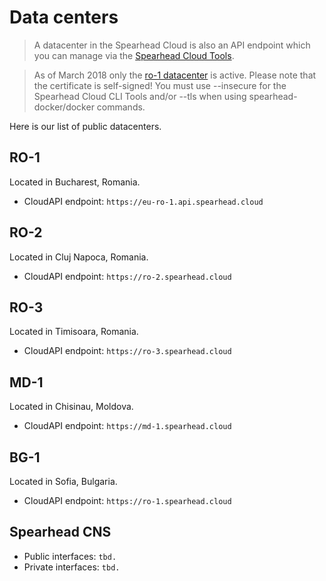 # Data centers
>A datacenter in the Spearhead Cloud is also an API endpoint which you can manage via the [Spearhead Cloud Tools](https://docs.spearhead.cloud/cloud-portal).

> As of March 2018 only the [ro-1 datacenter](https://eu-ro-1.api.spearhead.cloud) is active. Please note that the certificate is self-signed! You must use --insecure for the Spearhead Cloud CLI Tools and/or --tls when using spearhead-docker/docker commands.

Here is our list of public datacenters.

## RO-1
Located in Bucharest, Romania.

* CloudAPI endpoint: ```https://eu-ro-1.api.spearhead.cloud```

## RO-2
Located in Cluj Napoca, Romania.

* CloudAPI endpoint: ```https://ro-2.spearhead.cloud```

## RO-3
Located in Timisoara, Romania.

* CloudAPI endpoint: ```https://ro-3.spearhead.cloud```

## MD-1
Located in Chisinau, Moldova.

* CloudAPI endpoint: ```https://md-1.spearhead.cloud```

## BG-1
Located in Sofia, Bulgaria.

* CloudAPI endpoint: ```https://ro-1.spearhead.cloud```

## Spearhead CNS
* Public interfaces: ```tbd.```
* Private interfaces: ```tbd.```
